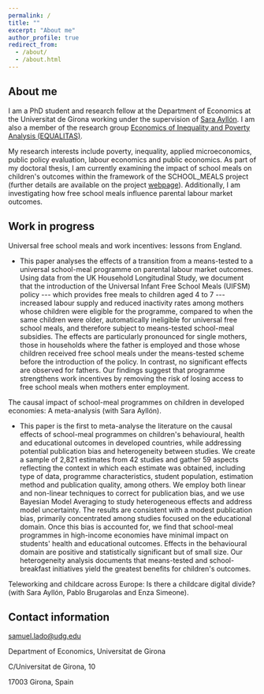 ```yaml
---
permalink: /
title: ""
excerpt: "About me"
author_profile: true
redirect_from: 
  - /about/
  - /about.html
---
```

## About me

I am a PhD student and research fellow at the Department of Economics at the Universitat de Girona working under the supervision of [Sara Ayllón](http://www.saraayllon.eu/). I am also a member of the research group [Economics of Inequality and Poverty Analysis (EQUALITAS)](https://equalitas.es/). 

My research interests include poverty, inequality, applied microeconomics, public policy evaluation, labour economics and public economics. As part of my doctoral thesis, I am currently examining the impact of school meals on children's outcomes within the framework of the SCHOOL_MEALS project (further details are available on the project [webpage](http://www.saraayllon.eu/school_meals.html)). Additionally, I am investigating how free school meals influence parental labour market outcomes.

## Work in progress

Universal free school meals and work incentives: lessons from England.

- This paper analyses the effects of a transition from a means-tested to a universal school-meal programme on parental labour market outcomes. Using data from the UK Household Longitudinal Study, we document that the introduction of the Universal Infant Free School Meals (UIFSM) policy --- which provides free meals to children aged 4 to 7 --- increased labour supply and reduced inactivity rates among mothers whose children were eligible for the programme, compared to when the same children were older, automatically ineligible for universal free school meals, and therefore subject to means-tested school-meal subsidies. The effects are particularly pronounced for single mothers, those in households where the father is employed and those whose children received free school meals under the means-tested scheme before the introduction of the policy. In contrast, no significant effects are observed for fathers. Our findings suggest that programme strengthens work incentives by removing the risk of losing access to free school meals when mothers enter employment.

The causal impact of school-meal programmes on children in developed economies: A meta-analysis (with Sara Ayllón).

- This paper is the first to meta-analyse the literature on the causal effects of school-meal programmes on children's behavioural, health and educational outcomes in developed countries, while addressing potential publication bias and heterogeneity between studies. We create a sample of 2,821 estimates from 42 studies and gather 59 aspects reflecting the context in which each estimate was obtained, including type of data, programme characteristics, student population, estimation method and publication quality, among others. We employ both linear and non-linear techniques to correct for publication bias, and we use Bayesian Model Averaging to study heterogeneous effects and address model uncertainty. The results are consistent with a modest publication bias, primarily concentrated among studies focused on the educational domain. Once this bias is accounted for, we find that school-meal programmes in high-income economies have minimal impact on students' health and educational outcomes. Effects in the behavioural domain are positive and statistically significant but of small size. Our heterogeneity analysis documents that means-tested and school-breakfast initiatives yield the greatest benefits for children's outcomes.

Teleworking and childcare across Europe: Is there a childcare digital divide? (with Sara Ayllón, Pablo Brugarolas and Enza Simeone).

## Contact information

samuel.lado@udg.edu

Department of Economics, Universitat de Girona

C/Universitat de Girona, 10

17003 Girona, Spain
